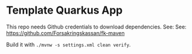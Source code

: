 # Template Quarkus App

This repo needs Github credentials to download dependencies. See:
See: https://github.com/Forsakringskassan/fk-maven

Build it with `./mvnw -s settings.xml clean verify`.
